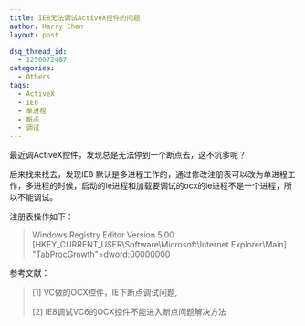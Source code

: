 ```yaml
---
title: IE8无法调试ActiveX控件的问题
author: Harry Chen
layout: post

dsq_thread_id:
  - 1256072487
categories:
  - Others
tags:
  - ActiveX
  - IE8
  - 单进程
  - 断点
  - 调试
---
```


  最近调ActiveX控件，发现总是无法停到一个断点去，这不坑爹呢？

  后来找来找去，发现IE8 默认是多进程工作的，通过修改注册表可以改为单进程工作，多进程的时候，启动的ie进程和加载要调试的ocx的ie进程不是一个进程，所以不能调试。

  注册表操作如下：

> Windows Registry Editor Version 5.00
[HKEY_CURRENT_USER\Software\Microsoft\Internet Explorer\Main]
"TabProcGrowth"=dword:00000000

  参考文献：

> [1] VC做的OCX控件，IE下断点调试问题,
>
> 
>
> [2] IE8调试VC6的OCX控件不能进入断点问题解决方法
>
> 
